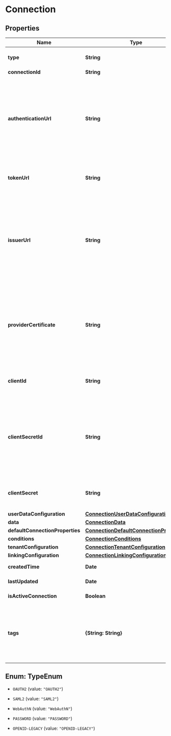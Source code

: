 # Connection

## Properties

Name | Type | Description | Notes
------------ | ------------- | ------------- | -------------
**type** | **String** |  | [optional] [default: &#39;OAUTH2&#39;]
**connectionId** | **String** |  | [optional] 
**authenticationUrl** | **String** | Authorization URL of the provider (where the user logs in). For OAuth this is the authorization URL. For SAML, specify the **SSO URL** in this property. | [optional] 
**tokenUrl** | **String** | The token exchange url (where we validate the token). | [optional] 
**issuerUrl** | **String** | The unique identifier tied to the provider&#39;s domain used for TLS verification. In OAuth, this is the JWT **iss** property. For SAML, specify the **Entity ID** in this property. | [optional] 
**providerCertificate** | **String** | The Provider&#39;s SAML public certificate which can be used to verify the signature in signed SAML assertions from the provider. | [optional] 
**clientId** | **String** | Provider&#39;s client ID used to verify the token | [optional] 
**clientSecretId** | **String** | Provider&#39;s client secret identifier used to identify the client secret within your account. Some provider require this property. | [optional] 
**clientSecret** | **String** | Provider&#39;s client secret used to verify the token | [optional] 
**userDataConfiguration** | [**ConnectionUserDataConfiguration**](ConnectionUserDataConfiguration.md) |  | [optional] 
**data** | [**ConnectionData**](ConnectionData.md) |  | [optional] 
**defaultConnectionProperties** | [**ConnectionDefaultConnectionProperties**](ConnectionDefaultConnectionProperties.md) |  | [optional] 
**conditions** | [**ConnectionConditions**](ConnectionConditions.md) |  | [optional] 
**tenantConfiguration** | [**ConnectionTenantConfiguration**](ConnectionTenantConfiguration.md) |  | [optional] 
**linkingConfiguration** | [**ConnectionLinkingConfiguration**](ConnectionLinkingConfiguration.md) |  | [optional] 
**createdTime** | **Date** |  | [optional] [readonly] 
**lastUpdated** | **Date** |  | [optional] [readonly] 
**isActiveConnection** | **Boolean** |  | [optional] [readonly] 
**tags** | **{String: String}** | The tags associated with this resource, this property is an map. { key1: value1, key2: value2 } | [optional] 



## Enum: TypeEnum


* `OAUTH2` (value: `"OAUTH2"`)

* `SAML2` (value: `"SAML2"`)

* `WebAuthN` (value: `"WebAuthN"`)

* `PASSWORD` (value: `"PASSWORD"`)

* `OPENID-LEGACY` (value: `"OPENID-LEGACY"`)




